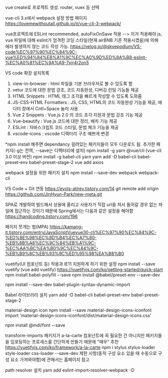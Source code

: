 vue create로 프로젝트 생성.
router, vuex 등 선택

vue-cli 3.x에서 webpack 설정 방법 페이지
https://lovemewithoutall.github.io/it/vue-cli-3-webpack/

vue프로젝트에 ESLint recommended, autoFixOnSave 적용
--> 이거 적용해야 js, vue 파일에 대해 eslint가 엄격한 코딩 스타일(현재 airBNB 기준 적용시켰음)에 의해 에러 발생하지 않는 코드 작성 가능.
https://velog.io/@skyepodium/VS-code%EC%97%90%EC%84%9C-vue%ED%94%84%EB%A1%9C%EC%A0%9D%ED%8A%B8-eslint-%EC%A0%81%EC%9A%A9-7xjr4r2on5


VS code 확장 설치목록
1. view-in-browser : html 파일을 기본 브라우저로 볼 수 있도록 함
2. vetur 코드에 대한 문법 강조, 코드 자동완성, 디버깅 린팅 기능들 제공
3. HTML Snippets : HTML 태그 조각을 빠르게 작성할 수 있도록 도와줌
4. JS-CSS-HTML Formatters : JS, CSS, HTML의 코드 자동완성 기능을 제공, 에디터 창에서 Cntl+Space 눌러 사용
5. Vue 2 Snippets : Vue.js 2.0 의 코드 조각 지원과 문법 강조 기능 제공
6. Vue-beautify : Vue.js 코드에 대한 정리, 배치 기능 제공
7. ESLint : 자바스크립트 코드 스타일, 문법 체크 기능을 제공
8. vscode-icons : vscode 디렉터리 구조 예쁘게 변경


*npm install 해주면 dependancy 걸려있는 패키지들이 모두 다운로드 됨.
추가한 패키지(-g는 전역, --save는 디렉터리에 설치)
npm install -g yarn @vue/cli (vue-cli 3.0 이상 버전)
npm install -g babel-cli yarn
yarn add -D babel-cli babel-preset-env babel-preset-stage-2
vue add axios

webpack 설정을 위한 패키지 설치
npm install --save-dev webpack webpack-cli

VS Code + Git 연동
https://evols-atirev.tistory.com/14
git remote add origin https://github.com/JinHyun-Park/new-meta.git

SPA로 개발하여 빌드해서 상용에 올리고 사용자가 직접 url을 쳐서 들어갈 경우 없는 파일에 접근하는 것이기 때문에 Spring에서는 다음과 같은 설정을 해야함
https://handcoding.tistory.com/196

페이지 쪼개는 법(MPA)
https://kamang-it.tistory.com/entry/JavaScriptVuevue30-cli%EC%97%90%EC%84%9C-%ED%8E%98%EC%9D%B4%EC%A7%80-%EB%8B%A8%EC%9C%84%EB%A1%9C-%EC%AA%BC%EA%B0%9C%EC%84%9C-%EB%B9%8C%EB%93%9C%ED%95%98%EA%B8%B0

vuetify(UI 컴포넌트 등) 적용과 IE11 지원하게 하기 위한 설정
npm install --save vuetify  (vue add vuetify)
https://vuetifyjs.com/ko/getting-started/quick-start
npm install babel-polyfill --save
npm install @babel/preset-env --save-dev

npm install --save-dev babel-plugin-syntax-dynamic-import

Babel 라이브러리 설치
yarn add -D babel-cli babel-preset-env babel-preset-stage-2

material-design icon
npm install --save material-design-icons-iconfont
import 'material-design-icons-iconfont/dist/material-design-icons.css'

npm install @mdi/font --save

transform-imports 패키지가 a-la-carte 컴포넌트에 꼭 필요한 건 아니지만 패키지들을 임포팅하는 프로세스를 간단하게 만들기 때문에 "매우" 추천
https://vuetifyjs.com/ko/framework/a-la-carte
npm i stylus stylus-loader style-loader css-loader --save-dev
제한 사항(동적 구성 요소 있을 때 수동으로 구성 요소 가져와야함)에 관해서는 홈페이지 참고

path resolver 설치
yarn add eslint-import-resolver-webpack -D

<!-- npm i --save lodash
npm i --save lodash.camelcase -->